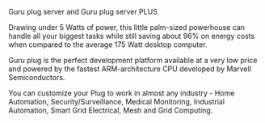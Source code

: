 Guru plug server and Guru plug server PLUS

Drawing under 5 Watts of power, this little palm-sized powerhouse can handle all your biggest tasks while still saving about 96% on energy costs when compared to the average 175 Watt desktop computer.

Guru plug is the perfect development platform available at a very low price and powered by the fastest ARM-architecture CPU developed by Marvell Semiconductors.

You can customize your Plug to work in almost any industry - Home Automation, Security/Surveillance, Medical Monitoring, Industrial Automation, Smart Grid Electrical, Mesh and Grid Computing.